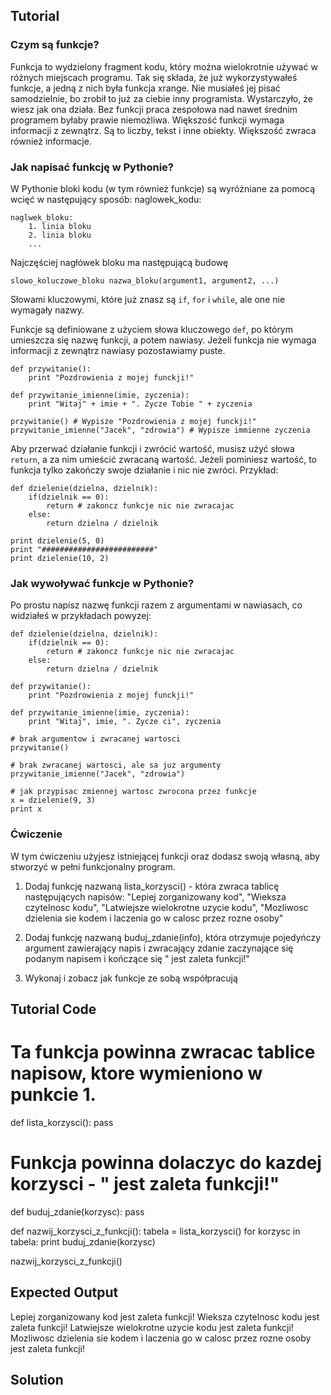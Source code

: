Tutorial
--------

### Czym są funkcje?

Funkcja to wydzielony fragment kodu, który można wielokrotnie używać w różnych miejscach programu. Tak się składa, że już wykorzystywałeś funkcje, a jedną z nich była funkcja xrange. Nie musiałeś jej pisać samodzielnie, bo zrobił to już za ciebie inny programista. Wystarczyło, że wiesz jak ona działa. Bez funkcji praca zespołowa nad nawet średnim programem byłaby prawie niemożliwa. Większość funkcji wymaga informacji z zewnątrz. Są to liczby, tekst i inne obiekty. Większość zwraca również informacje.
 
### Jak napisać funkcję w Pythonie?

W Pythonie bloki kodu (w tym również funkcje) są wyróżniane za pomocą wcięć w następujący sposób:
naglowek_kodu: 

    naglwek_bloku: 
        1. linia bloku 
        2. linia bloku 
        ... 

Najczęściej nagłówek bloku ma następującą budowę

    slowo_koluczowe_bloku nazwa_bloku(argument1, argument2, ...)

Słowami kluczowymi, które już znasz są `if`, `for` i `while`, ale one nie wymagały nazwy.

Funkcje są definiowane z użyciem słowa kluczowego `def`, po którym umieszcza się nazwę funkcji, a potem nawiasy. Jeżeli funkcja nie wymaga informacji z zewnątrz nawiasy pozostawiamy puste.

    def przywitanie():
        print "Pozdrowienia z mojej funckji!"

    def przywitanie_imienne(imie, zyczenia):
        print "Witaj" + imie + ". Zycze Tobie " + zyczenia

    przywitanie() # Wypisze "Pozdrowienia z mojej funckji!"
    przywitanie_imienne("Jacek", "zdrowia") # Wypisze immienne zyczenia
 
Aby przerwać działanie funkcji i zwrócić wartość, musisz użyć słowa `return`, a za nim umieścić zwracaną wartość. Jeżeli pominiesz wartość, to funkcja tylko zakończy swoje działanie i nic nie zwróci.
Przykład:

    def dzielenie(dzielna, dzielnik):
        if(dzielnik == 0):
            return # zakoncz funkcje nic nie zwracajac
        else:
            return dzielna / dzielnik

    print dzielenie(5, 0)
    print "#########################"
    print dzielenie(10, 2)

### Jak wywoływać funkcje w Pythonie?

Po prostu napisz nazwę funkcji razem z argumentami w nawiasach, co widziałeś w przykładach powyzej: 

    def dzielenie(dzielna, dzielnik):
        if(dzielnik == 0):
            return # zakoncz funkcje nic nie zwracajac
        else:
            return dzielna / dzielnik

    def przywitanie():
        print "Pozdrowienia z mojej funckji!"

    def przywitanie_imienne(imie, zyczenia):
        print "Witaj", imie, ". Zycze ci", zyczenia

    # brak argumentow i zwracanej wartosci
    przywitanie()

    # brak zwracanej wartosci, ale sa juz argumenty
    przywitanie_imienne("Jacek", "zdrowia")

    # jak przypisac zmiennej wartosc zwrocona przez funkcje
    x = dzielenie(9, 3)
    print x
 
### Ćwiczenie

 W tym ćwiczeniu użyjesz istniejącej funkcji oraz dodasz swoją własną, aby stworzyć w pełni funkcjonalny program.
 
1. Dodaj funkcję nazwaną lista_korzysci() - która zwraca tablicę następujących napisów: "Lepiej zorganizowany kod", "Wieksza czytelnosc kodu", "Latwiejsze wielokrotne uzycie kodu", "Mozliwosc dzielenia sie kodem i laczenia go w calosc przez rozne osoby"
 
2. Dodaj funkcję nazwaną buduj_zdanie(info), która otrzymuje pojedyńczy argument zawierający napis i zwracający zdanie zaczynające się podanym napisem i kończące się " jest zaleta funkcji!"
 
3. Wykonaj i zobacz jak funkcje ze sobą współpracują
 
Tutorial Code
-------------

# Ta funkcja powinna zwracac tablice napisow, ktore wymieniono w punkcie 1.
def lista_korzysci():
    pass

# Funkcja powinna dolaczyc do kazdej korzysci - " jest zaleta funkcji!"
def buduj_zdanie(korzysc):
    pass

def nazwij_korzysci_z_funkcji():
    tabela = lista_korzysci()
    for korzysc in tabela:
        print buduj_zdanie(korzysc)

nazwij_korzysci_z_funkcji()


Expected Output
---------------

Lepiej zorganizowany kod jest zaleta funkcji!
Wieksza czytelnosc kodu jest zaleta funkcji!
Latwiejsze wielokrotne uzycie kodu jest zaleta funkcji!
Mozliwosc dzielenia sie kodem i laczenia go w calosc przez rozne osoby jest zaleta funkcji!

Solution
--------